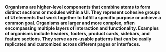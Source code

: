 **Organisms are higher-level components that combine  atoms to form distinct sections or modules within a UI. They represent cohesive groups of UI elements that work together to fulfill a specific purpose or achieve a common goal. Organisms are larger and more complex, often encompassing multiple layers of interaction and functionality. Examples of organisms include headers, footers, product cards, sidebars, and feature sections. They serve as re-usable patterns that can be easily replicated and customized across different pages or interfaces.**